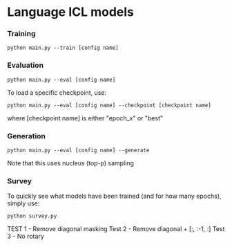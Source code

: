 # Language ICL models

### Training

```
python main.py --train [config name]
```

### Evaluation

```
python main.py --eval [config name]
```

To load a specific checkpoint, use:

```
python main.py --eval [config name] --checkpoint [checkpoint name]
```


where [checkpoint name] is either "epoch_x" or "best"

### Generation

```
python main.py --eval [config name] --generate
```
Note that this uses nucleus (top-p) sampling

### Survey

To quickly see what models have been trained (and for how many epochs), simply use:

```
python survey.py
```

TEST 1 - Remove diagonal masking
Test 2 - Remove diagonal + [:, :-1, :]
Test 3 - No rotary